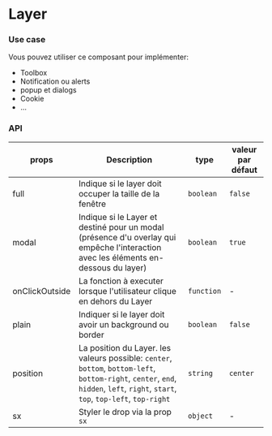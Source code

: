 # Layer

### Use case

Vous pouvez utiliser ce composant pour implémenter: 
- Toolbox
- Notification ou alerts
- popup et dialogs
- Cookie
- ...


### API

| props         | Description   | type   | valeur par défaut   |
|---------------|---------------|--------|---------------------|
| full         |  Indique si le layer doit occuper la taille de la fenêtre  |  `boolean`   | `false`   |
| modal         | Indique si le Layer et destiné pour un modal (présence d'u overlay qui empêche l'interaction avec les éléments en-dessous du layer) | `boolean`   | `true`   |
| onClickOutside         | La fonction à executer lorsque l'utilisateur clique en dehors du Layer   | `function`   |  -  |
| plain      |  Indiquer si le layer doit avoir un background ou border|  `boolean`  | `false`   |
| position      |  La position du Layer. les valeurs possible: `center`, `bottom`, `bottom-left`, `bottom-right`, `center`, `end`, `hidden`, `left`, `right`, `start`, `top`, `top-left`, `top-right` |  `string` | `center`   
| sx      | Styler le drop via la prop `sx`  |  `object`  | -   |